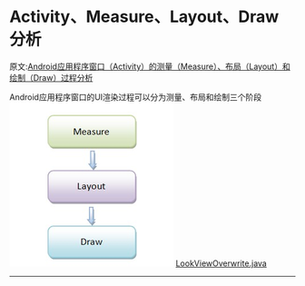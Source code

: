 # Activity、Measure、Layout、Draw 分析

原文:[Android应用程序窗口（Activity）的测量（Measure）、布局（Layout）和绘制（Draw）过程分析][1]

Android应用程序窗口的UI渲染过程可以分为测量、布局和绘制三个阶段
<img src="./img/android绘制过程.jpg">
<a href="./app/src/main/java/com/mcablylx/mckiera/view/LookViewOverwrite.java">LookViewOverwrite.java</a>


----------
[1]:http://blog.csdn.net/luoshengyang/article/details/8372924